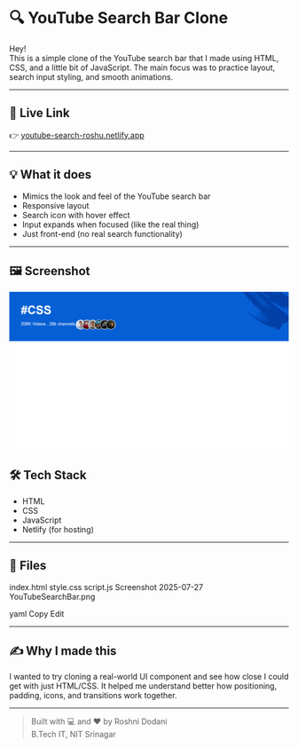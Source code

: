 # 🔍 YouTube Search Bar Clone

Hey!  
This is a simple clone of the YouTube search bar that I made using HTML, CSS, and a little bit of JavaScript. The main focus was to practice layout, search input styling, and smooth animations.

---

## 🔗 Live Link

👉 [youtube-search-roshu.netlify.app](https://youtubesearchbar.netlify.app/)

---

## 💡 What it does

- Mimics the look and feel of the YouTube search bar
- Responsive layout
- Search icon with hover effect
- Input expands when focused (like the real thing)
- Just front-end (no real search functionality)

---

## 🖼 Screenshot

![YouTube Search Clone Screenshot](https://github.com/Roshae276/Youtube-Search-Bar/blob/main/Screenshot%202025-07-27%20221318.png)



## 🛠 Tech Stack

- HTML  
- CSS  
- JavaScript  
- Netlify (for hosting)

---

## 📁 Files
index.html
style.css
script.js
Screenshot 2025-07-27 YouTubeSearchBar.png

yaml
Copy
Edit

---

## ✍️ Why I made this

I wanted to try cloning a real-world UI component and see how close I could get with just HTML/CSS. It helped me understand better how positioning, padding, icons, and transitions work together.

---

> Built with 💻 and ❤️ by Roshni Dodani  
> B.Tech IT, NIT Srinagar

